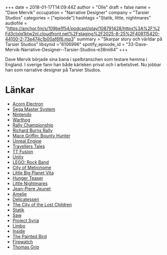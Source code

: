 +++
date = 2018-01-17T14:09:44Z
author = "Olle"
draft = false
name = "Dave Mervik"
occupation = "Narrative Designer"
company = "Tarsier Studios"
categories = ["episode"]
hashtags ="Statik, little, nightmares"
audiofile = "https://anchor.fm/s/109be1f54/podcast/play/108791428/https%3A%2F%2Fd3ctxlq1ktw2nl.cloudfront.net%2Fstaging%2F2025-8-25%2F408115420-44100-2-73e474c1b00af6f6.mp3"
summary = "Skarpar story och världar på Tarsier Studios"
libsynid ="6106996"
spotify_episode_id = "33-Dave-Mervik-Narrative-Designer--Tarsier-Studios-e38mi64"
+++

Dave Mervik började sina bana i spelbranschen som testare hemma i England. I sverige fann han både kärleken privat och i arbetslivet. Nu jobbar han som narrative designer på Tarsier Studios.  

# Länkar
* [Acorn Electron](https://en.wikipedia.org/wiki/Acorn_Electron)
* [Sega Master System](https://en.wikipedia.org/wiki/Master_System)
* [Nintendo](https://en.wikipedia.org/wiki/Nintendo)
* [Warthog](https://en.wikipedia.org/wiki/Warthog_Games)
* [Rally Championship](https://en.wikipedia.org/wiki/Rally_Championship_(video_game))
* [Richard Burns Rally](https://en.wikipedia.org/wiki/Richard_Burns_Rally)
* [Mace Griffin: Bounty Hunter](https://www.youtube.com/watch?v=5YKr-XsCv4s)
* [Unreal Engine](https://www.unrealengine.com/en-US/what-is-unreal-engine-4)
* [Travellers Tales](https://en.wikipedia.org/wiki/Traveller%27s_Tales)
* [TT Fusion](https://en.wikipedia.org/wiki/TT_Fusion)
* [Unity](https://unity3d.com/)
* [LEGO: Rock Band](https://www.youtube.com/watch?v=J-xwjPuaCEQ)
* [City of Metronome](https://www.youtube.com/watch?v=x-4KmBjE3oY)
* [Little Big Planet Vita](https://www.youtube.com/watch?v=bRs7LqswtvY)
* [Hunger Teaser](https://www.youtube.com/watch?v=5ctdjfUbLDE)
* [Little Nightmares](https://www.youtube.com/watch?v=aOadxZBsPiA)
* [Jean-Piere Jeunet](http://www.imdb.com/name/nm0000466/)
* [Amelie](https://www.youtube.com/watch?v=HUECWi5pX7o)
* [Delicatessen](https://www.youtube.com/watch?v=Tg3V8HDK5go)
* [The City of the Lost Children](https://www.youtube.com/watch?v=Pa7oVPru4J8)
* [Statik](https://www.youtube.com/watch?v=bkq8YJJfRPo)
* [Saw](https://www.youtube.com/watch?v=S-1QgOMQ-ls)
* [Project Syria](https://www.polygon.com/2016/11/4/13507754/project-syria-steam)
* [Limbo](https://www.youtube.com/watch?v=Y4HSyVXKYz8)
* [Inside](https://www.youtube.com/watch?v=yDm6PAgNohU)
* [The Painted Bird](https://en.wikipedia.org/wiki/The_Painted_Bird)
* [Firewatch](https://www.youtube.com/watch?v=kZX3MgsRb0A)
* [Thomas Grip](http://www.frictionalgames.com/site/)
